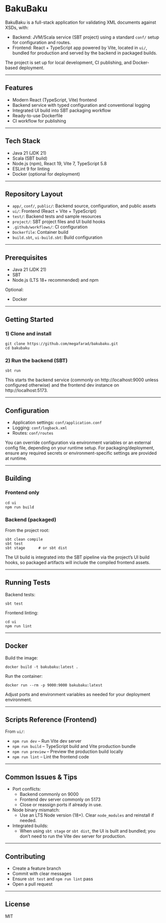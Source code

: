 # BakuBaku

BakuBaku is a full-stack application for validating XML documents against XSDs, with:
- Backend: JVM/Scala service (SBT project) using a standard `conf/` setup for configuration and routes.
- Frontend: React + TypeScript app powered by Vite, located in `ui/`, bundled for production and served by the backend in packaged builds.

The project is set up for local development, CI publishing, and Docker-based deployment.

---

## Features

- Modern React (TypeScript, Vite) frontend
- Backend service with typed configuration and conventional logging
- Integrated UI build into SBT packaging workflow
- Ready-to-use Dockerfile
- CI workflow for publishing

---

## Tech Stack

- Java 21 (JDK 21)
- Scala (SBT build)
- Node.js (npm), React 19, Vite 7, TypeScript 5.8
- ESLint 9 for linting
- Docker (optional for deployment)

---

## Repository Layout

- `app/`, `conf/`, `public/`: Backend source, configuration, and public assets
- `ui/`: Frontend (React + Vite + TypeScript)
- `test/`: Backend tests and sample resources
- `project/`: SBT project files and UI build hooks
- `.github/workflows/`: CI configuration
- `Dockerfile`: Container build
- `build.sbt`, `ui-build.sbt`: Build configuration

---

## Prerequisites

- Java 21 (JDK 21)
- SBT
- Node.js (LTS 18+ recommended) and npm

Optional:
- Docker

---

## Getting Started

### 1) Clone and install

```shell script
git clone https://github.com/megafarad/bakubaku.git
cd bakubaku
```


### 2) Run the backend (SBT)

```shell script
sbt run
```


This starts the backend service (commonly on http://localhost:9000 unless configured otherwise) and the frontend dev instance on http://localhost:5173.

---

## Configuration

- Application settings: `conf/application.conf`
- Logging: `conf/logback.xml`
- Routes: `conf/routes`

You can override configuration via environment variables or an external config file, depending on your runtime setup. For packaging/deployment, ensure any required secrets or environment-specific settings are provided at runtime.

---

## Building

### Frontend only

```shell script
cd ui
npm run build
```


### Backend (packaged)

From the project root:
```shell script
sbt clean compile
sbt test
sbt stage      # or sbt dist
```


The UI build is integrated into the SBT pipeline via the project’s UI build hooks, so packaged artifacts will include the compiled frontend assets.

---

## Running Tests

Backend tests:
```shell script
sbt test
```


Frontend linting:
```shell script
cd ui
npm run lint
```


---

## Docker

Build the image:
```shell script
docker build -t bakubaku:latest .
```


Run the container:
```shell script
docker run --rm -p 9000:9000 bakubaku:latest
```


Adjust ports and environment variables as needed for your deployment environment.

---

## Scripts Reference (Frontend)

From `ui/`:
- `npm run dev` – Run Vite dev server
- `npm run build` – TypeScript build and Vite production bundle
- `npm run preview` – Preview the production build locally
- `npm run lint` – Lint the frontend code

---

## Common Issues & Tips

- Port conflicts:
    - Backend commonly on 9000
    - Frontend dev server commonly on 5173
    - Close or reassign ports if already in use.
- Node binary mismatch:
    - Use an LTS Node version (18+). Clear `node_modules` and reinstall if needed.
- Integrated builds:
    - When using `sbt stage` or `sbt dist`, the UI is built and bundled; you don’t need to run the Vite dev server for production.

---

## Contributing

- Create a feature branch
- Commit with clear messages
- Ensure `sbt test` and `npm run lint` pass
- Open a pull request

---

## License

MIT